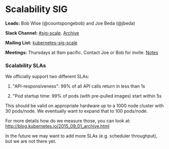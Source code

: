 # Scalability SIG

**Leads:** Bob Wise (@countspongebob) and Joe Beda (@jbeda)

**Slack Channel:** [#sig-scale](https://kubernetes.slack.com/messages/sig-scale/).  [Archive](http://kubernetes.slackarchive.io/sig-scale/)

**Mailing List:** [kubernetes-sig-scale](https://groups.google.com/forum/#!forum/kubernetes-sig-scale)

**Meetings:** Thursdays at 9am pacific.  Contact Joe or Bob for invite. [Notes](https://docs.google.com/a/bobsplanet.com/document/d/1hEpf25qifVWztaeZPFmjNiJvPo-5JX1z0LSvvVY5G2g/edit?usp=drive_web
)


### Scalability SLAs

We officially support two different SLAs:

1. "API-responsiveness":
   99% of all API calls return in less than 1s

1. "Pod startup time:
   99% of pods (with pre-pulled images) start within 5s

This should be valid on appropriate hardware up to a 1000 node cluster with 30 pods/node.  We eventually want to expand that to 100 pods/node.

For more details how do we measure those, you can look at: http://blog.kubernetes.io/2015_09_01_archive.html

In the future we may want to add more SLAs (e.g. scheduler throughput), but we are not there yet.
